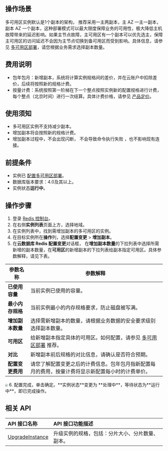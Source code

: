 ## 操作场景

多可用区实例默认是1个副本的架构， 推荐采用一主两副本，主 AZ 一主一副本，副本 AZ 一个副本，这种部署模式可以最大限度保障业务的可用性，极大降低主机故障带来的延迟影响。如果主节点故障，主可用区有一个副本可以优先选主，保障主可用区的访问延迟不会因为主节点切换到备可用区而受到影响。具体信息，请参见 [多可用区部署](https://cloud.tencent.com/document/product/239/51090)，请您根据业务需求选择副本数量。

## 费用说明

- 包年包月：新增副本，系统将计算实例规格间的差价，并在云账户中扣除差价，后续将按照新的规格计费。
- 按量计费：系统按照第一阶梯在下一个整点按照实例新的配置规格进行计费， 每个整点（北京时间）进行一次结算。具体计费价格，请参见 [产品定价](https://cloud.tencent.com/document/product/239/9894)。

## 使用须知

- 多可用区实例不支持减少副本。
- 增加副本将会按照新的规格计费。
- 增加副本过程中，不会出现闪断， 不会导致命令执行失败 ，也不影响现有连接。

## 前提条件

- 实例已 [配置多可用区部署](https://cloud.tencent.com/document/product/239/51113)。
- 数据库版本要求：4.0及其以上。
- 实例状态**运行中**。

## 操作步骤

1. 登录 [Redis 控制台](https://console.cloud.tencent.com/redis)。
2. 在右侧**实例列表**页面上方，选择地域。
3. 在实例列表中，找到需增加副本的多可用区的实例。
4. 在目标实例所在**操作**列，选择**配置变更** > **增加副本**。
5. 在**云数据库 Redis 配置变更**对话框， 在**增加副本数量**的下拉列表中选择所需新增的副本数量，在**可用区**的新增副本的下拉列表给副本指定可用区。具体参数解释，请见下表。
<table>
<thead><tr><th>参数名称</th><th>参数解释</th></tr></thead>
<tbody><tr>
<td><strong>已使用容量</strong></td>
<td>当前实例已使用的容量。</td></tr>
<tr>
<td><strong>最小内存规格</strong></td>
<td>当前实例最小的内存规格要求，防止磁盘被写满。</td></tr>
<tr>
<td><strong>增加副本数量</strong></td>
<td>选择需新增副本的数量，请根据业务数据的安全要求级别选择副本数量。</td></tr>
<tr>
<td><strong>可用区</strong></td>
<td>给新增副本指定具体的可用区。如何配置，请参见 <a href="https://cloud.tencent.com/document/product/239/51090">多可用区部署</a> 推荐。</td></tr>
<tr>
<td><strong>对比</strong></td>
<td>新增副本前后规格的对比信息，请确认是否符合预期。</td></tr>
<tr>
<td><strong>配置变更费用</strong></td>
<td>请您了解配置变更之后的计费信息。包年包月指新配置每月的费用，按量计费将显示新配置每小时的计费单价。</td></tr>
</tbody></table>
<img src="https://qcloudimg.tencent-cloud.cn/raw/168dac427ded225c7191ff0dbe139fb0.png"  style="zoom: 50%;" />
6. 配置完成，单击确定。**实例状态**变更为 **处理中**，等待状态为**运行中**，即已完成操作。

## 相关 API

| API 接口名称                                                 | API 接口功能描述                                 |
| :----------------------------------------------------------- | :----------------------------------------------- |
| [UpgradeInstance](https://cloud.tencent.com/document/api/239/20013) | 升级实例的规格，包括：分片大小、分片数量、副本。 |

